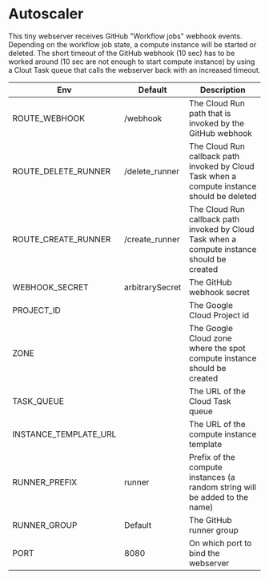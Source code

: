 # Autoscaler

This tiny webserver receives GitHub "Workflow jobs" webhook events. Depending on the workflow job state, a compute instance will be started or deleted.
The short timeout of the GitHub webhook (10 sec) has to be worked around (10 sec are not enough to start compute instance) by using a Clout Task queue that calls the webserver back with an increased timeout.

| Env                   | Default         | Description                                                                                 |
| --------------------- | --------------- | ------------------------------------------------------------------------------------------- |
| ROUTE_WEBHOOK         | /webhook        | The Cloud Run path that is invoked by the GitHub webhook                                    |
| ROUTE_DELETE_RUNNER   | /delete_runner  | The Cloud Run callback path invoked by Cloud Task when a compute instance should be deleted |
| ROUTE_CREATE_RUNNER   | /create_runner  | The Cloud Run callback path invoked by Cloud Task when a compute instance should be created |
| WEBHOOK_SECRET        | arbitrarySecret | The GitHub webhook secret                                                                   |
| PROJECT_ID            |                 | The Google Cloud Project id                                                                 |
| ZONE                  |                 | The Google Cloud zone where the spot compute instance should be created                     |
| TASK_QUEUE            |                 | The URL of the Cloud Task queue                                                             |
| INSTANCE_TEMPLATE_URL |                 | The URL of the compute instance template                                                    |
| RUNNER_PREFIX         | runner          | Prefix of the compute instances (a random string will be added to the name)                 |
| RUNNER_GROUP          | Default         | The GitHub runner group                                                                     |
| PORT                  | 8080            | On which port to bind the webserver                                                         |
